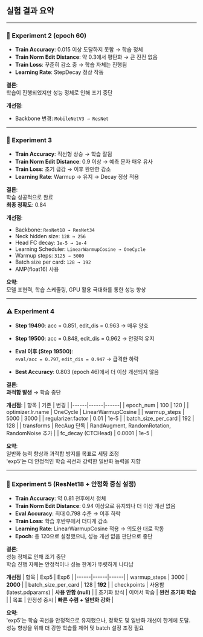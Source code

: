 ## 실험 결과 요약

---

### 🔬 Experiment 2 (epoch 60)

- **Train Accuracy**: 0.015 이상 도달하지 못함 → 학습 정체
- **Train Norm Edit Distance**: 약 0.3에서 평탄화 → 큰 진전 없음
- **Train Loss**: 꾸준히 감소 중 → 학습 자체는 진행됨
- **Learning Rate**: StepDecay 정상 작동

**결론**:  
학습이 진행되었지만 성능 정체로 인해 조기 중단

**개선점**:  
- Backbone 변경: `MobileNetV3 → ResNet`

---

### 🚀 Experiment 3

- **Train Accuracy**: 직선형 상승 → 학습 잘됨
- **Train Norm Edit Distance**: 0.9 이상 → 예측 문자 매우 유사
- **Train Loss**: 초기 급감 → 이후 완만한 감소
- **Learning Rate**: Warmup → 유지 → Decay 정상 적용

**결론**:  
학습 성공적으로 완료  
**최종 정확도**: 0.84

**개선점**:
- Backbone: `ResNet18 → ResNet34`
- Neck hidden size: `128 → 256`
- Head FC decay: `1e-5 → 1e-4`
- Learning Scheduler: `LinearWarmupCosine → OneCycle`
- Warmup steps: `3125 → 5000`
- Batch size per card: `128 → 192`
- AMP(float16) 사용

**요약**:  
모델 표현력, 학습 스케줄링, GPU 활용 극대화를 통한 성능 향상

---

### ⚠️ Experiment 4

- **Step 19490**: acc = 0.851, edit_dis = 0.963 → 매우 양호
- **Step 19500**: acc = 0.848, edit_dis = 0.962 → 안정적 유지
- **Eval 이후 (Step 19500)**:  
  `eval/acc = 0.797`, `edit_dis = 0.947` → 급격한 하락

- **Best Accuracy**: 0.803 (epoch 46)에서 더 이상 개선되지 않음

**결론**:  
**과적합 발생** → 학습 중단

**개선점**:
| 항목 | 기존 | 변경 |
|------|------|------|
| epoch_num | 100 | 120 |
| optimizer.lr.name | OneCycle | LinearWarmupCosine |
| warmup_steps | 5000 | 3000 |
| regularizer.factor | 0.01 | 1e-5 |
| batch_size_per_card | 192 | 128 |
| transforms | RecAug 단독 | RandAugment, RandomRotation, RandomNoise 추가 |
| fc_decay (CTCHead) | 0.0001 | 1e-5 |

**요약**:  
일반화 능력 향상과 과적합 방지를 목표로 세팅 조정  
'exp5'는 더 안정적인 학습 곡선과 강력한 일반화 능력을 지향

---

### 🧪 Experiment 5 (ResNet18 + 안정화 중심 설정)

- **Train Accuracy**: 약 0.81 전후에서 정체
- **Train Norm Edit Distance**: 0.94 이상으로 유지되나 더 이상 개선 없음
- **Eval Accuracy**: 최대 0.798 수준 → 이후 하락
- **Train Loss**: 학습 후반부에서 더디게 감소
- **Learning Rate**: LinearWarmupCosine 적용 → 의도한 대로 작동
- **Epoch**: 총 120으로 설정했으나, 성능 개선 없음 판단으로 중단

**결론**:  
성능 정체로 인해 조기 중단  
학습 진행 자체는 안정적이나 성능 한계가 뚜렷하게 나타남

**개선점** 
| 항목 | Exp5 | Exp6 |
|------|------|------|
| warmup_steps | 3000 | **2000** |
| batch_size_per_card | 128 | **192** |
| checkpoints | 사용함 (latest.pdparams) | **사용 안함 (null)** |
| 초기화 방식 | 이어서 학습 | **완전 초기화 학습** |
| 목표 | 안정성 중시 | **빠른 수렴 + 일반화 강화** |

**요약**:  
'exp5'는 학습 곡선을 안정적으로 유지했으나, 정확도 및 일반화 개선이 한계에 도달. 성능 향상을 위해 더 강한 학습률 제어 및 batch 설정 조정 필요